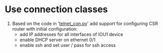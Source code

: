 # Use connection classes

1) Based on the code in '[telnet_con.py](../lib/connectors/telnet_con.py)' add support for
   configuring CSR router with initial configuration:
   - add IP addresses for all interfaces of IOU1 device
   - enable DHCP server on ethernet 0/1
   - enable ssh and set user / pass for ssh access




